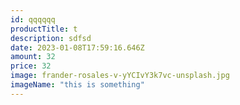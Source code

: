 ```yaml
---
id: qqqqqq
productTitle: t
description: sdfsd
date: 2023-01-08T17:59:16.646Z
amount: 32
price: 32
image: frander-rosales-v-yYCIvY3k7vc-unsplash.jpg
imageName: "this is something"
---
```

